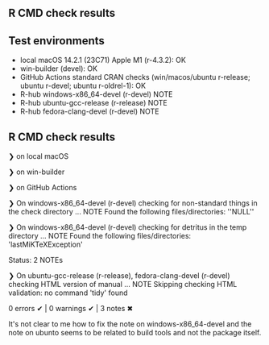 ## R CMD check results

## Test environments

- local macOS 14.2.1 (23C71) Apple M1 (r-4.3.2): OK
- win-builder (devel): OK
- GitHub Actions standard CRAN checks (win/macos/ubuntu r-release; ubuntu r-devel; ubuntu r-oldrel-1): OK
- R-hub windows-x86_64-devel (r-devel) NOTE
- R-hub ubuntu-gcc-release (r-release) NOTE
- R-hub fedora-clang-devel (r-devel) NOTE

## R CMD check results

❯ on local macOS

❯ on win-builder

❯ on GitHub Actions

❯ On windows-x86_64-devel (r-devel)
  checking for non-standard things in the check directory ... NOTE
  Found the following files/directories:
    ''NULL''

❯ On windows-x86_64-devel (r-devel)
  checking for detritus in the temp directory ... NOTE
  Found the following files/directories:
    'lastMiKTeXException'
  
  Status: 2 NOTEs

❯ On ubuntu-gcc-release (r-release), fedora-clang-devel (r-devel)
  checking HTML version of manual ... NOTE
  Skipping checking HTML validation: no command 'tidy' found

0 errors ✔ | 0 warnings ✔ | 3 notes ✖

It's not clear to me how to fix the note on windows-x86_64-devel and the note on ubunto seems to be related to build tools and not the package itself.
